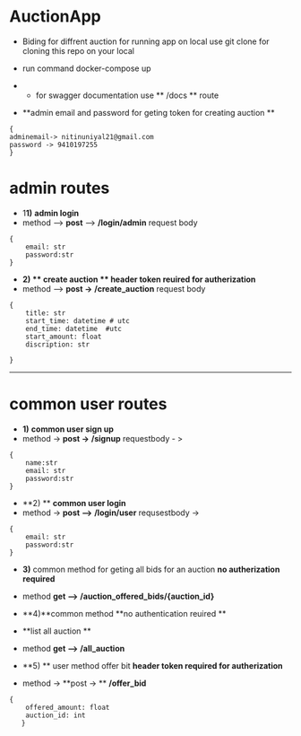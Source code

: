 # AuctionApp
* Biding for diffrent auction for running app on local use git clone for cloning this repo on your local 
* run command docker-compose up
* * for swagger documentation use ** /docs ** route 

* **admin email and password for geting token for creating auction **
```
{
adminemail-> nitinuniyal21@gmail.com
password -> 9410197255
}
```

# admin routes 
* 1**1)** **admin login**
* method --> **post** --> **/login/admin**
request body 
```
{
    email: str
    password:str
}
```
* **2) ** **create auction** 
** header token reuired for autherization**
* method --> **post ->**  **/create_auction**
request body 
```
{
    title: str
    start_time: datetime # utc 
    end_time: datetime  #utc
    start_amount: float
    discription: str

}
```

---------------------------
# common user routes 

* **1)**  **common user sign up**
* method -> **post ->**  **/signup**
requestbody - > 
```
{
    name:str
    email: str
    password:str
}
```
* **2) ** **common user login**
* method -> **post -->**  **/login/user**
requsestbody ->
```
{
    email: str
    password:str
}
```
* **3)** common method for geting all bids for an auction **no autherization required**
* method **get -->**  **/auction_offered_bids/{auction_id}**

* **4)**common method **no authentication reuired **
* **list all auction **
* method **get -->** **/all_auction**


*  **5) ** user method offer bit **header token required for autherization**
* method -> **post -> ** **/offer_bid**
```
{
    offered_amount: float
    auction_id: int
   }
```



